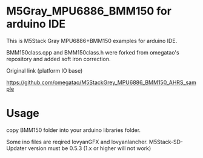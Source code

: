 # M5Gray_MPU6886_BMM150 for arduino IDE

This is M5Stack Gray MPU6886+BMM150 examples for arduino IDE.

BMM150class.cpp and BMM150class.h were forked from omegatao's repository and added soft iron correction.

Original link (platform IO base)

https://github.com/omegatao/M5StackGrey_MPU6886_BMM150_AHRS_sample

# Usage

copy BMM150 folder into your arduino libraries folder.

Some ino files are reqired lovyanGFX and lovyanlancher.
M5Stack-SD-Updater version must be 0.5.3 (1.x or higher will not work)
